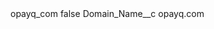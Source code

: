 <?xml version="1.0" encoding="UTF-8"?>
<CustomMetadata xmlns="http://soap.sforce.com/2006/04/metadata" xmlns:xsi="http://www.w3.org/2001/XMLSchema-instance" xmlns:xsd="http://www.w3.org/2001/XMLSchema">
    <label>opayq_com</label>
    <protected>false</protected>
    <values>
        <field>Domain_Name__c</field>
        <value xsi:type="xsd:string">opayq.com</value>
    </values>
</CustomMetadata>
